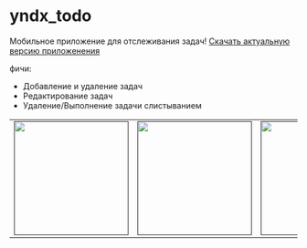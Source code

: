 # yndx_todo

Мобильное приложение для отслеживания задач!
[Скачать актуальную версию приложенения](https://drive.google.com/file/d/19iyd7RcAMWx4VuBh74tnHHUsjAOwjMTh/view?usp=sharing)

фичи:
- Добавление и удаление задач
- Редактирование задач
- Удаление/Выполнение задачи слистыванием


<div style="text-align: center">
    <table>
        <tr>
            <td style="text-align: center">
                <a href="">
                    <img src="https://lh3.googleusercontent.com/u/0/drive-viewer/AKGpiha1e15M5OdOzndDKazHogcinrNu7DLUc6tTM4ehgegUenakl4_oXhhxiyv3oEovboZBqf_cB_6suF3qeRneCLM0O3Mt1QAVzxU=w2624-h1486-rw-v1" width="200"/>
                </a>
            </td>            
            <td style="text-align: center">
                <a href="">
                    <img src="https://sun9-53.userapi.com/impg/2LJBaiYZSTMl5COnVugqvcdW-AYEA2YMzsqWyQ/hD9lI0_l3ig.jpg?size=430x932&quality=95&sign=a3f642815f7694ab0a1e146e5e66b01b&type=album" width="200"/>
                </a>
            </td>
            <td style="text-align: center">
                <a href="">
                    <img src="https://sun9-15.userapi.com/impg/1I_OuoXGHtBS6WQCDUAzMvnk94-GByszts03EA/6NS759hL1u8.jpg?size=430x932&quality=95&sign=a201dfa6b5c10d8b33f559714cb12dcf&type=album" width="200"/>
                </a>
            </td>
        </tr>
    </table>
</div>

